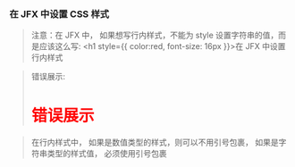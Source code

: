 ### 在 JFX 中设置 CSS 样式

> 注意：在 JFX 中， 如果想写行内样式，不能为 style 设置字符串的值，而是应该这么写: <h1 style={{ color:red, font-size: 16px }}>在 JFX 中设置行内样式</h1>

> 错误展示: <h1 style="color: red">错误展示</h1>

> 在行内样式中， 如果是数值类型的样式，则可以不用引号包裹， 如果是字符串类型的样式值， 必须使用引号包裹

